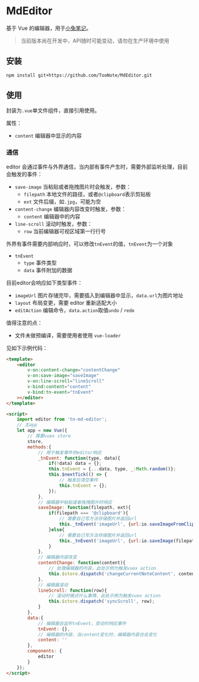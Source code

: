 # MdEditor

基于 Vue 的编辑器，用于[小兔笔记](https://xiaotu.io)。

> 当前版本尚在开发中，API随时可能变动，请勿在生产环境中使用

## 安装

```sh
npm install git+https://github.com/TooNote/MdEditor.git
```

## 使用

封装为`.vue`单文件组件，直接引用使用。

属性：

- `content` 编辑器中显示的内容

### 通信

editor 会通过事件与外界通信，当内部有事件产生时，需要外部监听处理，目前会触发的事件：

- `save-image` 当粘贴或者拖拽图片时会触发，参数：
    - `filepath` 本地文件的路径，或者`@clipboard`表示剪贴板
    - `ext` 文件后缀，如`.jpg`，可能为空
- `content-change` 编辑器内容改变时触发，参数：
    - `content` 编辑器中的内容
- `line-scroll` 滚动时触发，参数：
    - `row` 当前编辑器可视区域第一行行号

外界有事件需要内部响应时，可以修改`tnEvent`的值，`tnEvent`为一个对象

- `tnEvent`
    - `type` 事件类型
    - `data` 事件附加的数据

目前editor会响应如下类型事件：

- `imageUrl` 图片存储完毕，需要插入到编辑器中显示，`data.url`为图片地址
- `layout` 布局变更，需要 editor 重新适配大小
- `editAction` 编辑命令，`data.action`取值`undo` / `redo`

值得注意的点：

- 文件未做预编译，需要使用者使用 `vue-loader`

见如下示例代码：

```html
<template>
    <editor
        v-on:content-change="contentChange"
        v-on:save-image="saveImage"
        v-on:line-scroll="lineScroll"
        v-bind:content="content"
        v-bind:tn-event="tnEvent"
    ></editor>
</template>

<script>
    import editor from 'tn-md-editor';
    // 主app
    let app = new Vue({
        // 需要vuex store
        store,
        methods:{
            // 用于触发事件供editor响应
            _tnEvent: function(type, data){
                if(!data) data = {};
                this.tnEvent = {...data, type, _:Math.random()};
                this.$nextTick(() => {
                    // 触发后清空事件
                    this.tnEvent = {};
                });
            },
            // 编辑器中粘贴或者拖拽图片时响应
            saveImage: function(filepath, ext){
                if(filepath === '@clipboard'){
                    // 需要自己写方法存储图片并返回url
                    this._tnEvent('imageUrl', {url:io.saveImageFromClipboard()});
                }else{
                    // 需要自己写方法存储图片并返回url
                    this._tnEvent('imageUrl', {url:io.saveImage(filepath, ext)});
                }
            },
            // 编辑器内容改变
            contentChange: function(content){
                // 处理编辑器的内容，此处示例为触发vuex action
                this.$store.dispatch('changeCurrentNoteContent', content);
            },
            // 编辑器滚动
            lineScroll: function(row){
                // 滚动时做点什么事情，此处示例为触发vuex action
                this.$store.dispatch('syncScroll', row);
            }
        },
        data:{
            // 编辑器会监听tnEvent，变动时响应事件
            tnEvent: {},
            // 编辑器的内容，当content变化时，编辑器内容也会变化
            content: ''
        },
        components: {
            editor
        }
    });
</script>
```